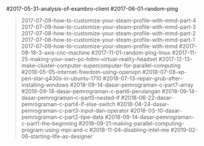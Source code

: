 #2017-05-31-analysis-of-exambro-client
#2017-06-01-random-ping
>2017-07-09-how-to-customize-your-steam-profile-with-mmd-part-4
>2017-07-09-how-to-customize-your-steam-profile-with-mmd-part-3
>2017-07-08-how-to-customize-your-steam-profile-with-mmd-part-2
>2017-07-08-how-to-customize-your-steam-profile-with-mmd-part-1
2017-07-09-how-to-customize-your-steam-profile-with-mmd
#2017-08-18-3-axis-cnc-machine
#2017-11-01-random-ping-linux
#2017-11-25-making-your-own-pc-hdmi-virtual-reality-headset
#2017-12-13-make-cluster-computer-supercomputer-for-parallel-computing
#2018-05-05-internet-freedom-using-openvpn
#2018-07-08-xp-pen-star-g430s-in-ubuntu-1710
#2018-07-13-repair-grub-after-installing-windows
#2018-09-14-dasar-pemrograman-c-part7-array
#2018-09-14-dasar-pemrograman-c-part6-perulangan
#2018-09-14-dasar-pemrograman-c-part5-nested-if
#2018-06-22-dasar-pemrograman-c-part4-if-else-switch
#2018-04-24-dasar-pemrograman-c-part3-input-dan-operator
#2018-03-10-dasar-pemrograman-c-part2-tipe-data
#2018-09-14-dasar-pemrograman-c-part1-the-beginning
#2018-09-21-making-parallel-computing-program-using-mpi-and-c
#2018-11-04-disabling-intel-me
#2019-02-06-starting-life-as-designer 
